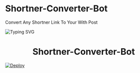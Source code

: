 # Shortner-Converter-Bot
Convert Any Shortner Link To Your With Post

![Typing SVG](https://readme-typing-svg.herokuapp.com/?lines=ANY+SHORTNER+BULK+POST+CONVERTER!;CREATED+BY+THE+RITURAJPS!;A+ADVANCE+BOT+WITH+COOL+FEATURES!)
</p>

</p>
<h1 align="center">
  <b>Shortner-Converter-Bot</b>
</h1>

[![Deploy](https://www.herokucdn.com/deploy/button.svg)](https://heroku.com/deploy?template=https://github.com/theriturajps/Shortener-Converter-Bot)
